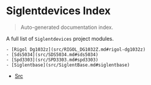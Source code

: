 # Siglentdevices Index

> Auto-generated documentation index.

A full list of `Siglentdevices` project modules.

    - [Rigol Dg1032z](src/RIGOL_DG1032Z.md#rigol-dg1032z)
    - [Sds5034](src/SDS5034.md#sds5034)
    - [Spd3303](src/SPD3303.md#spd3303)
    - [Siglentbase](src/SiglentBase.md#siglentbase)
- [Src](src/index.md#src)
